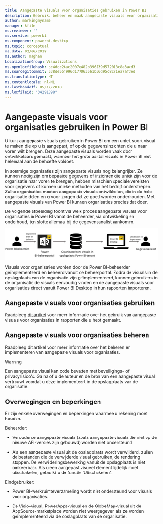 ```yaml
---
title: Aangepaste visuals voor organisaties gebruiken in Power BI
description: Gebruik, beheer en maak aangepaste visuals voor organisaties in Power BI
author: markingmyname
manager: kfile
ms.reviewer: ''
ms.service: powerbi
ms.component: powerbi-desktop
ms.topic: conceptual
ms.date: 02/06/2018
ms.author: maghan
LocalizationGroup: Visualizations
ms.openlocfilehash: bc4dcc26ac2007e482b396139d572018c8a3acd3
ms.sourcegitcommit: 638de55f996d177063561b36d95c8c71ea7af3ed
ms.translationtype: HT
ms.contentlocale: nl-NL
ms.lasthandoff: 05/17/2018
ms.locfileid: "34291898"
---
```

# <a name="using-organization-custom-visuals-in-power-bi"></a>Aangepaste visuals voor organisaties gebruiken in Power BI

U kunt aangepaste visuals gebruiken in Power BI om een uniek soort visual te maken die op u is aangepast, of op de gegevensinzichten die u naar voren wilt brengen. Deze aangepaste visuals worden vaak door ontwikkelaars gemaakt, wanneer het grote aantal visuals in Power BI niet helemaal aan de behoefte voldoet. 

In sommige organisaties zijn aangepaste visuals nog belangrijker. Ze kunnen nodig zijn om bepaalde gegevens of inzichten die uniek zijn voor de organisatie naar voren te brengen, hebben misschien speciale vereisten voor gegevens of kunnen unieke methoden van het bedrijf onderstrepen. Zulke organisaties moeten aangepaste visuals ontwikkelen, die in de hele organisatie delen en ervoor zorgen dat ze goed worden onderhouden. Met aangepaste visuals van Power BI kunnen organisaties precies dat doen.

De volgende afbeelding toont via welk proces aangepaste visuals voor organisaties in Power BI vanaf de beheerder, via ontwikkeling en onderhoud, ten slotte allemaal bij de gegevensanalist aankomen.

![](media/power-bi-custom-visuals-organizational/custom-visual-org-01.jpg)

Visuals voor organisaties worden door de Power BI-beheerder geïmplementeerd en beheerd vanuit de beheerportal. Zodra de visuals in de opslagplaats van de organisatie zijn geïmplementeerd, kunnen gebruikers in de organisatie de visuals eenvoudig vinden en de aangepaste visuals voor organisaties direct vanuit Power BI Desktop in hun rapporten importeren.

## <a name="using-organizational-custom-visuals"></a>Aangepaste visuals voor organisaties gebruiken

Raadpleeg [dit artikel](power-bi-custom-visuals.md) voor meer informatie over het gebruik van aangepaste visuals voor organisaties in rapporten die u hebt gemaakt.
 
## <a name="administering-organizational-custom-visuals"></a>Aangepaste visuals voor organisaties beheren

Raadpleeg [dit artikel](https://go.microsoft.com/fwlink/?linkid=866790) voor meer informatie over het beheren en implementeren van aangepaste visuals voor organisaties.

> [!WARNING]
> Een aangepaste visual kan code bevatten met beveiligings- of privacyrisico's. Ga na of u de auteur en de bron van een aangepaste visual vertrouwt voordat u deze implementeert in de opslagplaats van de organisatie. 
> 

## <a name="considerations-and-limitations"></a>Overwegingen en beperkingen
 
Er zijn enkele overwegingen en beperkingen waarmee u rekening moet houden.
 
Beheerder:

* Verouderde aangepaste visuals (zoals aangepaste visuals die niet op de nieuwe API-versies zijn gebouwd) worden niet ondersteund

* Als een aangepaste visual uit de opslagplaats wordt verwijderd, zullen de bestanden die de verwijderde visual gebruiken, de rendering stoppen. De verwijderingsbewerking vanuit de opslagplaats is niet omkeerbaar. Als u een aangepast visueel element tijdelijk moet uitschakelen, gebruikt u de functie ‘Uitschakelen’.
 
Eindgebruiker:

* Power BI-werkruimteverzameling wordt niet ondersteund voor visuals voor organisaties.

* De Visio-visual, PowerApps-visual en de GlobeMap-visual uit de AppSource-marketplace worden niet weergegeven als ze worden geïmplementeerd via de opslagplaats van de organisatie.
